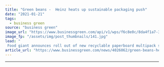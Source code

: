 ```yaml
---
title: "Green beans -  Heinz heats up sustainable packaging push"
date: "2021-01-21"
tags: 
  - business green
source: "business green"
image_url: "https://www.businessgreen.com/api/v1/wps/f6c8e0c/8da4f1a7-3780-4bc9-91b0-1dbe2fbd654f/2/Heinz-CoT-Soup-Outer-2-185x114.jpg"
image_fp: "/assets/img/post_thumbnails/141.jpg"
lead: "
 Food giant announces roll out of new recyclable paperboard multipack sleeves as part of £25m investment in sustainable packaging innovations ..."
article_url: "https://www.businessgreen.com/news/4026062/green-beans-heinz-heats-sustainable-packaging-push"
---
```


---
